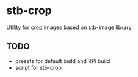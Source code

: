 # stb-crop
Utility for crop images based on stb-image library

## TODO
- presets for default build and RPi build
- script for stb-crop 